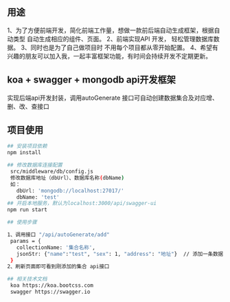## 用途
  1、为了方便前端开发，简化前端工作量，想做一款前后端自动生成框架，根据自动类型 自动生成相应的组件、页面。
  2、前端实现API 开发， 轻松管理数据库数据。
  3、同时也是为了自己做项目时 不用每个项目都从零开始配置。
  4、希望有兴趣的朋友可以加入我，一起丰富框架功能，有时间会持续开发不定期更新。

## koa + swagger + mongodb api开发框架
 实现后端api开发封装，调用autoGenerate 接口可自动创建数据集合及对应增、删、改、查接口


 ## **项目使用**
 ``` bash
 ## 安装项目依赖
 npm install

 ## 修改数据库连接配置
  src/middleware/db/config.js
  修改数据库地址（dbUrl）、数据库名称(dbName)
  如：
    dbUrl: 'mongodb://localhost:27017/'
    dbName: 'test'
 ## 开启本地服务，默认为localhost:3000/api/swagger-ui
 npm run start

## 使用步骤

1、调用接口 "/api/autoGenerate/add"
  params = {
    collectionName: '集合名称',
    jsonStr: {"name":"test", "sex": 1, "address": "地址"}  // 添加一条数据的json字符串 （暂时弃用，可根据需求修改）
  }
2、刷新页面即可看到刚添加的集合 api接口

## 相关技术文档
  koa https://koa.bootcss.com
  swagger https://swagger.io

